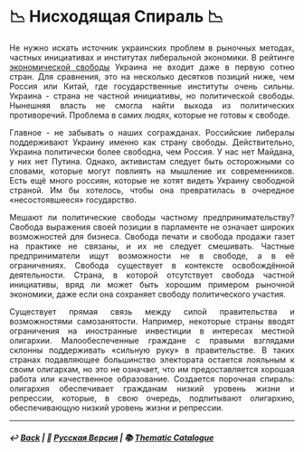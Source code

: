 # 📉 Нисходящая Спираль 📉 

<p align="justify">Не нужно искать источник украинских проблем в рыночных методах, частных инициативах и институтах либеральной экономики. В рейтинге <a href="https://www.heritage.org/index/country/ukraine?version=757">экономической свободы</a> Украина не входит даже в первую сотню стран. Для сравнения, это на несколько десятков позиций ниже, чем Россия или Китай, где государственные институты очень сильны. Украина - страна не частной инициативы, но политической свободы. Нынешняя власть не смогла найти выхода из политических противоречий. Проблема в самих людях, которые не готовы к свободе.</p>

<p align="justify">Главное - не забывать о наших согражданах. Российские либералы поддерживают Украину именно как страну свободы. Действительно, Украина политически более свободна, чем Россия. У нас нет Майдана, у них нет Путина. Однако, активистам следует быть осторожными со словами, которые могут повлиять на мышление их современников. Есть ещё много россиян, которые не хотят видеть Украину свободной страной. Им бы хотелось, чтобы она превратилась в очередное «несостоявшееся» государство.</p>

<p align="justify">Мешают ли политические свободы частному предпринимательству? Свобода выражения своей позиции в парламенте не означает широких возможностей для бизнеса. Свобода печати и свобода продажи газет на практике не связаны, и их не следует смешивать. Частные предприниматели ищут возможности не в свободе, а в её ограничениях. Свобода существует в контексте освобождённой деятельности. Страна, в которой отсутствует свобода частной инициативы, вряд ли может быть хорошим примером рыночной экономики, даже если она сохраняет свободу политического участия.</p>

<p align="justify">Существует прямая связь между силой правительства и возможностями самозанятости. Например, некоторые страны вводят ограничения на иностранные инвестиции в интересах местной олигархии. Малообеспеченные граждане с правыми взглядами склонны поддерживать «сильную руку» в правительстве. В таких странах подавляющее большинство электората остается лояльным к своим олигархам, но это не означает, что им предоставляется хорошая работа или качественное образование. Создается порочная спираль: олигархия обеспечивает гражданам низкий уровень жизни и репрессии, которые, в свою очередь, подпитывают олигархию, обеспечивающую низкий уровень жизни и репрессии.</p>

***

##### ↩️ [Back](index.md) | 🌻 [Русская Версия](downward_spiral.md) | 📚 [Thematic Catalogue](index_t.md)
